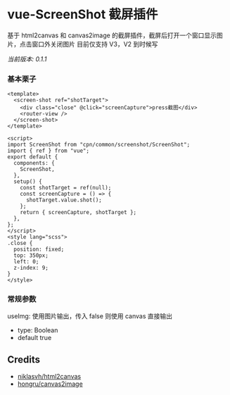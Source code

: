<!--
 * @Date: 2021-04-08 17:48:10
 * @LastEditors: LemoFire
 * @LastEditTime: 2021-04-13 10:46:34
 * @FilePath: /xmsreport/src/components/common/screenshot/README.md
-->

# vue-ScreenShot 截屏插件

基于 html2canvas 和 canvas2image 的截屏插件，截屏后打开一个窗口显示图片，点击窗口外关闭图片
目前仅支持 V3，V2 到时候写

_当前版本: 0.1.1_

### 基本栗子

```
<template>
  <screen-shot ref="shotTarget">
    <div class="close" @click="screenCapture">press截图</div>
    <router-view />
  </screen-shot>
</template>

<script>
import ScreenShot from "cpn/common/screenshot/ScreenShot";
import { ref } from "vue";
export default {
  components: {
    ScreenShot,
  },
  setup() {
    const shotTarget = ref(null);
    const screenCapture = () => {
      shotTarget.value.shot();
    };
    return { screenCapture, shotTarget };
  },
};
</script>
<style lang="scss">
.close {
  position: fixed;
  top: 350px;
  left: 0;
  z-index: 9;
}
</style>
```

### 常规参数

useImg: 使用图片输出，传入 false 则使用 canvas 直接输出

- type: Boolean
- default true

## Credits

- [niklasvh/html2canvas](https://github.com/niklasvh/html2canvas)
- [hongru/canvas2image](https://github.com/hongru/canvas2image)
